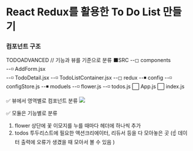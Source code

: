 # React Redux를 활용한 To Do List 만들기

### 컴포넌트 구조

TODOADVANCED  // 기능과 뷰를 기준으로 분류
⬛SRC
--◻ components                   
    --◽ AddForm.jsx              
    --◽ TodoDetail.jsx
    --◽ TodoListContainer.jsx
--◻ redux
  --◾ config
    --◽ configStore.js
  --◾ moduels
    --◽ flower.js
    --◽ todos.js
⬜ App.js
⬜ index.js

✅ 뷰에서 영역별로 컴포넌트 분류
![](../todo.png)

✅ 모듈은 기능별로 분류
1. flower
상단에 꽃 이모지를 누를 때마다 헤더에 하나씩 추가
2. todos
투두리스트에 필요한 액션크리에이터, 리듀서 등을 다 모아놓은 곳
(☝ 데이터 출력에 오류가 생겼을 때 모아서 볼 수 있음 )